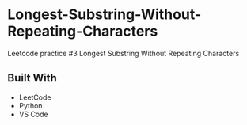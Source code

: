 # Longest-Substring-Without-Repeating-Characters
Leetcode practice #3 Longest Substring Without Repeating Characters

## Built With
- LeetCode
- Python
- VS Code
